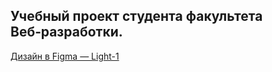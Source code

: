 ## Учебный проект студента факультета Веб‑разработки.

[Дизайн в Figma — Light-1](https://www.figma.com/file/6FMWkB94wE7KTkcCgUXtnC/light-1?type=design&node-id=999-6564&mode=design&t=jv9lNIHRsqUp1cKS-0)
